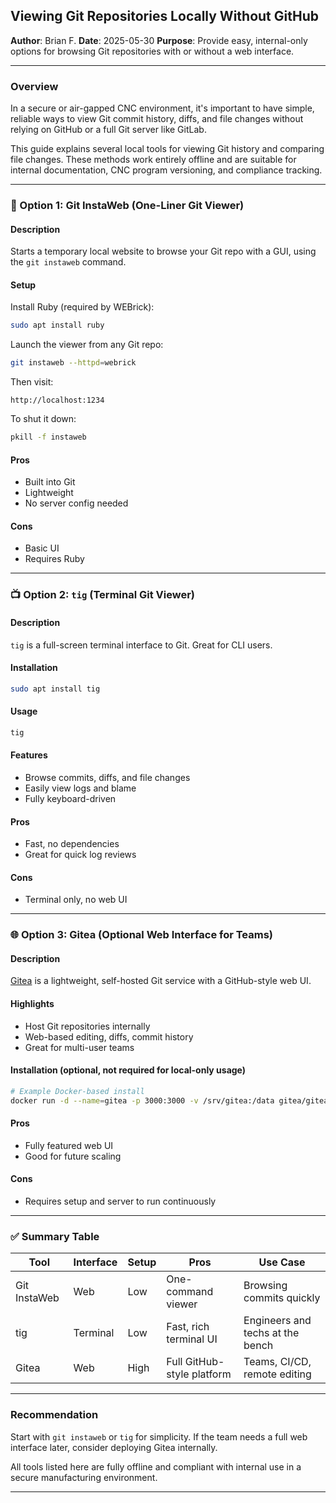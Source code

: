 ## Viewing Git Repositories Locally Without GitHub

**Author**: Brian F.
**Date**: 2025-05-30
**Purpose**: Provide easy, internal-only options for browsing Git repositories with or without a web interface.

---

### Overview

In a secure or air-gapped CNC environment, it's important to have simple, reliable ways to view Git commit history, diffs, and file changes without relying on GitHub or a full Git server like GitLab.

This guide explains several local tools for viewing Git history and comparing file changes. These methods work entirely offline and are suitable for internal documentation, CNC program versioning, and compliance tracking.

---

### 🔧 Option 1: Git InstaWeb (One-Liner Git Viewer)

#### Description

Starts a temporary local website to browse your Git repo with a GUI, using the `git instaweb` command.

#### Setup

Install Ruby (required by WEBrick):

```bash
sudo apt install ruby
```

Launch the viewer from any Git repo:

```bash
git instaweb --httpd=webrick
```

Then visit:

```
http://localhost:1234
```

To shut it down:

```bash
pkill -f instaweb
```

#### Pros

* Built into Git
* Lightweight
* No server config needed

#### Cons

* Basic UI
* Requires Ruby

---

### 📺 Option 2: `tig` (Terminal Git Viewer)

#### Description

`tig` is a full-screen terminal interface to Git. Great for CLI users.

#### Installation

```bash
sudo apt install tig
```

#### Usage

```bash
tig
```

#### Features

* Browse commits, diffs, and file changes
* Easily view logs and blame
* Fully keyboard-driven

#### Pros

* Fast, no dependencies
* Great for quick log reviews

#### Cons

* Terminal only, no web UI

---

### 🌐 Option 3: Gitea (Optional Web Interface for Teams)

#### Description

[Gitea](https://gitea.io) is a lightweight, self-hosted Git service with a GitHub-style web UI.

#### Highlights

* Host Git repositories internally
* Web-based editing, diffs, commit history
* Great for multi-user teams

#### Installation (optional, not required for local-only usage)

```bash
# Example Docker-based install
docker run -d --name=gitea -p 3000:3000 -v /srv/gitea:/data gitea/gitea:latest
```

#### Pros

* Fully featured web UI
* Good for future scaling

#### Cons

* Requires setup and server to run continuously

---

### ✅ Summary Table

| Tool         | Interface | Setup | Pros                       | Use Case                         |
| ------------ | --------- | ----- | -------------------------- | -------------------------------- |
| Git InstaWeb | Web       | Low   | One-command viewer         | Browsing commits quickly         |
| tig          | Terminal  | Low   | Fast, rich terminal UI     | Engineers and techs at the bench |
| Gitea        | Web       | High  | Full GitHub-style platform | Teams, CI/CD, remote editing     |

---

### Recommendation

Start with `git instaweb` or `tig` for simplicity. If the team needs a full web interface later, consider deploying Gitea internally.

All tools listed here are fully offline and compliant with internal use in a secure manufacturing environment.

---
